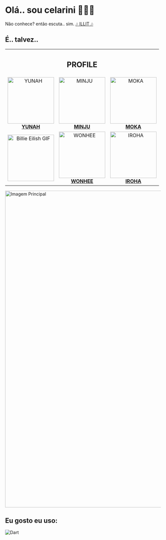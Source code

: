 # Olá.. sou celarini 🖤😶‍🌫️

Não conhece? então escuta.. sim. <a href="https://www.youtube.com/watch?v=NChlBP5DSc4">🎶 ILLIT 🎶</a>

## **É.. talvez..**

<table align="center">
  <!-- Linha do Título -->
  <tr>
    <td colspan="3" align="center">
      <h2>PROFILE</h2>
    </td>
  </tr>
  
  <!-- Primeira Linha com 3 Membros -->
  <tr>
    <td align="center">
      <a href="/profile#YUNAH">
        <img src="https://image.weversejapan.com/official/live/illit/contents/profile/5/701ca043ef72445cb2561b6b32691fc1.jpg" width="150" alt="YUNAH"><br>
        <strong>YUNAH</strong>
      </a>
    </td>
    <td align="center">
      <a href="/profile#MINJU">
        <img src="https://image.weversejapan.com/official/live/illit/contents/profile/5/6240791f4f53470daa7b5d9b007545c3.jpg" width="150" alt="MINJU"><br>
        <strong>MINJU</strong>
      </a>
    </td>
    <td align="center">
      <a href="/profile#MOKA">
        <img src="https://image.weversejapan.com/official/live/illit/contents/profile/5/1b6afc4401994d679d0eb9a677263b3a.jpg" width="150" alt="MOKA"><br>
        <strong>MOKA</strong>
      </a>
    </td>
  </tr>
  
  <!-- Segunda Linha com 2 Membros Centralizados e GIF -->
  <tr>
    <td align="center">
      <img src="https://tenor.com/pt-BR/view/billie-eilish-billie-eilish-billie-eilish-kiss-billie-eilish-blowing-a-kiss-gif-8706954334481241992" width="150" alt="Billie Eilish GIF">
    </td>
    <td align="center">
      <a href="/profile#WONHEE">
        <img src="https://image.weversejapan.com/official/live/illit/contents/profile/5/54b66f3e07694b67b700d1e932884602.jpg" width="150" alt="WONHEE"><br>
        <strong>WONHEE</strong>
      </a>
    </td>
    <td align="center">
      <a href="/profile#IROHA">
        <img src="https://image.weversejapan.com/official/live/illit/contents/profile/5/5f59cebdc65a411787ab04282c9f4bac.jpg" width="150" alt="IROHA"><br>
        <strong>IROHA</strong>
      </a>
    </td>
  </tr>
</table>

<img align="center" width="1024" src="https://www.nautiljon.com/images/people/02/93/illit_183839.webp?1727724249" alt="Imagem Principal">

## Eu gosto eu uso:

![Dart](https://img.shields.io/badge/dart-%230175C2.svg?style=plastic&logo=dart&logoColor=white)
